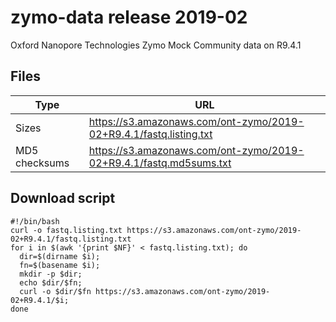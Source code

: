 # zymo-data release 2019-02
Oxford Nanopore Technologies Zymo Mock Community data on R9.4.1



## Files ##
| Type | URL |
|----------------|--------------------------------------------------------------------|
| Sizes          | https://s3.amazonaws.com/ont-zymo/2019-02+R9.4.1/fastq.listing.txt |
| MD5 checksums  | https://s3.amazonaws.com/ont-zymo/2019-02+R9.4.1/fastq.md5sums.txt |

## Download script ##
```
#!/bin/bash
curl -o fastq.listing.txt https://s3.amazonaws.com/ont-zymo/2019-02+R9.4.1/fastq.listing.txt
for i in $(awk '{print $NF}' < fastq.listing.txt); do
  dir=$(dirname $i);
  fn=$(basename $i);
  mkdir -p $dir;
  echo $dir/$fn;
  curl -o $dir/$fn https://s3.amazonaws.com/ont-zymo/2019-02+R9.4.1/$i;
done
```
